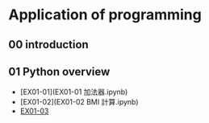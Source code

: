 # Application of programming

## 00 introduction

## 01 Python overview
- [EX01-01](EX01-01 加法器.ipynb)
- [EX01-02](EX01-02 BMI 計算.ipynb)
- [EX01-03]()
  
